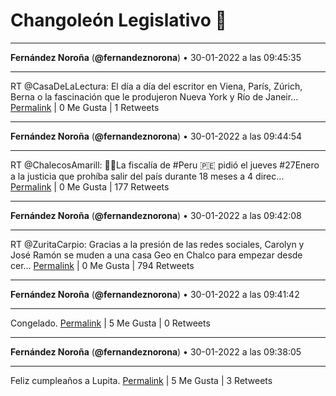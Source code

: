 # Changoleón Legislativo 🙈
*****
**Fernández Noroña** (**@fernandeznorona**) • 30-01-2022 a las 09:45:35
*****
RT @CasaDeLaLectura: El día a día del escritor en Viena, París, Zúrich, Berna o la fascinación que le produjeron Nueva York y Río de Janeir…
[Permalink](https://twitter.com/fernandeznorona/status/1487844454245572614) | 0 Me Gusta | 1 Retweets
*****
**Fernández Noroña** (**@fernandeznorona**) • 30-01-2022 a las 09:44:54
*****
RT @ChalecosAmarill: 🎥🛑La fiscalía de #Peru 🇵🇪 pidió el jueves #27Enero a la justicia que prohíba salir del país durante 18 meses a 4 direc…
[Permalink](https://twitter.com/fernandeznorona/status/1487844283893915655) | 0 Me Gusta | 177 Retweets
*****
**Fernández Noroña** (**@fernandeznorona**) • 30-01-2022 a las 09:42:08
*****
RT @ZuritaCarpio: Gracias a la presión de las redes sociales, Carolyn y José Ramón se muden a una casa Geo en Chalco para empezar desde cer…
[Permalink](https://twitter.com/fernandeznorona/status/1487843587115126784) | 0 Me Gusta | 794 Retweets
*****
**Fernández Noroña** (**@fernandeznorona**) • 30-01-2022 a las 09:41:42
*****
Congelado.
[Permalink](https://twitter.com/fernandeznorona/status/1487843479245967364) | 5 Me Gusta | 0 Retweets
*****
**Fernández Noroña** (**@fernandeznorona**) • 30-01-2022 a las 09:38:05
*****
Feliz cumpleaños a Lupita.
[Permalink](https://twitter.com/fernandeznorona/status/1487842566833852418) | 5 Me Gusta | 3 Retweets